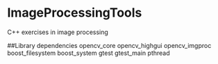 # ImageProcessingTools
C++ exercises in image processing

##Library dependencies
opencv_core
opencv_highgui
opencv_imgproc
boost_filesystem
boost_system
gtest
gtest_main
pthread


